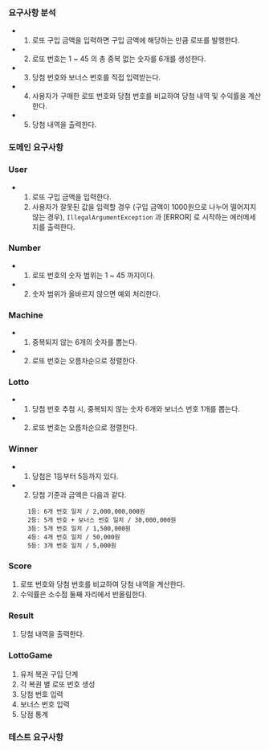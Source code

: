 ### 요구사항 분석
- 1. 로또 구입 금액을 입력하면 구입 금액에 해당하는 만큼 로또를 발행한다.
- 2. 로또 번호는 1 ~ 45 의 총 중복 없는 숫자를 6개를 생성한다.
- 3. 당첨 번호와 보너스 번호를 직접 입력받는다.
- 4. 사용자가 구매한 로또 번호와 당첨 번호를 비교하여 당첨 내역 및 수익률을 계산한다.
- 5. 당첨 내역을 출력한다.


### 도메인 요구사항
### User
- 1. 로또 구입 금액을 입력한다.
  2. 사용자가 잘못된 값을 입력할 경우 (구입 금액이 1000원으로 나누어 떨어지지 않는 경우),
  `IllegalArgumentException` 과 [ERROR] 로 시작하는 에러메세지를 출력한다.
     
### Number
- 1. 로또 번호의 숫자 범위는 1 ~ 45 까지이다.
- 2. 숫자 범위가 올바르지 않으면 예외 처리한다.
  
### Machine
- 1. 중복되지 않는 6개의 숫자를 뽑는다.
- 2. 로또 번호는 오름차순으로 정렬한다.
  
### Lotto
- 1. 당첨 번호 추첨 시, 중복되지 않는 숫자 6개와 보너스 번호 1개를 뽑는다.
- 2. 로또 번호는 오름차순으로 정렬한다.
  
### Winner
- 1. 당첨은 1등부터 5등까지 있다.
- 2. 당첨 기준과 금액은 다음과 같다.

  ```SHELL
    1등: 6개 번호 일치 / 2,000,000,000원
    2등: 5개 번호 + 보너스 번호 일치 / 30,000,000원
    3등: 5개 번호 일치 / 1,500,000원
    4등: 4개 번호 일치 / 50,000원
    5등: 3개 번호 일치 / 5,000원
  ```

### Score
1. 로또 번호와 당첨 번호를 비교하여 당첨 내역을 계산한다.
2. 수익률은 소수점 둘째 자리에서 반올림한다.

### Result
1. 당첨 내역을 출력한다.
  
### LottoGame
1. 유저 복권 구입 단계
2. 각 복권 별 로또 번호 생성
3. 당첨 번호 입력
4. 보너스 번호 입력
5. 당점 통계



### 테스트 요구사항